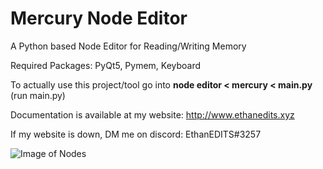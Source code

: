 # Mercury Node Editor
 A Python based Node Editor for Reading/Writing Memory
 
 Required Packages: PyQt5, Pymem, Keyboard
 
 To actually use this project/tool go into **node editor < mercury < main.py** (run main.py)
 
 Documentation is available at my website: http://www.ethanedits.xyz
 
 If my website is down, DM me on discord: EthanEDITS#3257

![Image of Nodes](https://media.discordapp.net/attachments/733974815735808041/788198393226592296/unknown.png?width=783&height=509)
